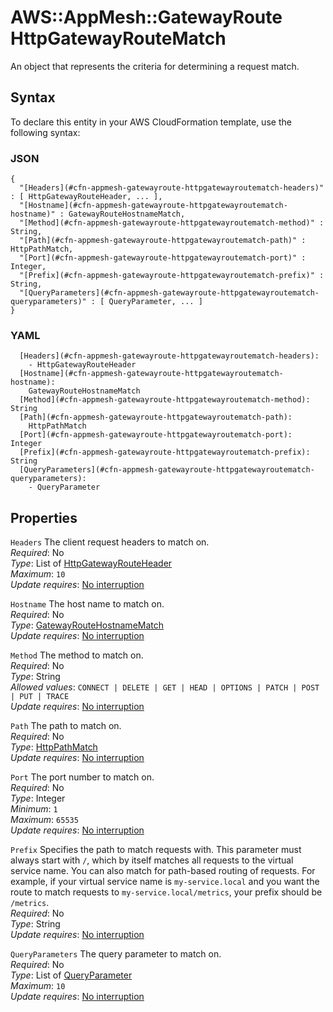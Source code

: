 # AWS::AppMesh::GatewayRoute HttpGatewayRouteMatch<a name="aws-properties-appmesh-gatewayroute-httpgatewayroutematch"></a>

An object that represents the criteria for determining a request match\.

## Syntax<a name="aws-properties-appmesh-gatewayroute-httpgatewayroutematch-syntax"></a>

To declare this entity in your AWS CloudFormation template, use the following syntax:

### JSON<a name="aws-properties-appmesh-gatewayroute-httpgatewayroutematch-syntax.json"></a>

```
{
  "[Headers](#cfn-appmesh-gatewayroute-httpgatewayroutematch-headers)" : [ HttpGatewayRouteHeader, ... ],
  "[Hostname](#cfn-appmesh-gatewayroute-httpgatewayroutematch-hostname)" : GatewayRouteHostnameMatch,
  "[Method](#cfn-appmesh-gatewayroute-httpgatewayroutematch-method)" : String,
  "[Path](#cfn-appmesh-gatewayroute-httpgatewayroutematch-path)" : HttpPathMatch,
  "[Port](#cfn-appmesh-gatewayroute-httpgatewayroutematch-port)" : Integer,
  "[Prefix](#cfn-appmesh-gatewayroute-httpgatewayroutematch-prefix)" : String,
  "[QueryParameters](#cfn-appmesh-gatewayroute-httpgatewayroutematch-queryparameters)" : [ QueryParameter, ... ]
}
```

### YAML<a name="aws-properties-appmesh-gatewayroute-httpgatewayroutematch-syntax.yaml"></a>

```
  [Headers](#cfn-appmesh-gatewayroute-httpgatewayroutematch-headers): 
    - HttpGatewayRouteHeader
  [Hostname](#cfn-appmesh-gatewayroute-httpgatewayroutematch-hostname): 
    GatewayRouteHostnameMatch
  [Method](#cfn-appmesh-gatewayroute-httpgatewayroutematch-method): String
  [Path](#cfn-appmesh-gatewayroute-httpgatewayroutematch-path): 
    HttpPathMatch
  [Port](#cfn-appmesh-gatewayroute-httpgatewayroutematch-port): Integer
  [Prefix](#cfn-appmesh-gatewayroute-httpgatewayroutematch-prefix): String
  [QueryParameters](#cfn-appmesh-gatewayroute-httpgatewayroutematch-queryparameters): 
    - QueryParameter
```

## Properties<a name="aws-properties-appmesh-gatewayroute-httpgatewayroutematch-properties"></a>

`Headers`  <a name="cfn-appmesh-gatewayroute-httpgatewayroutematch-headers"></a>
The client request headers to match on\.  
*Required*: No  
*Type*: List of [HttpGatewayRouteHeader](aws-properties-appmesh-gatewayroute-httpgatewayrouteheader.md)  
*Maximum*: `10`  
*Update requires*: [No interruption](https://docs.aws.amazon.com/AWSCloudFormation/latest/UserGuide/using-cfn-updating-stacks-update-behaviors.html#update-no-interrupt)

`Hostname`  <a name="cfn-appmesh-gatewayroute-httpgatewayroutematch-hostname"></a>
The host name to match on\.  
*Required*: No  
*Type*: [GatewayRouteHostnameMatch](aws-properties-appmesh-gatewayroute-gatewayroutehostnamematch.md)  
*Update requires*: [No interruption](https://docs.aws.amazon.com/AWSCloudFormation/latest/UserGuide/using-cfn-updating-stacks-update-behaviors.html#update-no-interrupt)

`Method`  <a name="cfn-appmesh-gatewayroute-httpgatewayroutematch-method"></a>
The method to match on\.  
*Required*: No  
*Type*: String  
*Allowed values*: `CONNECT | DELETE | GET | HEAD | OPTIONS | PATCH | POST | PUT | TRACE`  
*Update requires*: [No interruption](https://docs.aws.amazon.com/AWSCloudFormation/latest/UserGuide/using-cfn-updating-stacks-update-behaviors.html#update-no-interrupt)

`Path`  <a name="cfn-appmesh-gatewayroute-httpgatewayroutematch-path"></a>
The path to match on\.  
*Required*: No  
*Type*: [HttpPathMatch](aws-properties-appmesh-gatewayroute-httppathmatch.md)  
*Update requires*: [No interruption](https://docs.aws.amazon.com/AWSCloudFormation/latest/UserGuide/using-cfn-updating-stacks-update-behaviors.html#update-no-interrupt)

`Port`  <a name="cfn-appmesh-gatewayroute-httpgatewayroutematch-port"></a>
The port number to match on\.  
*Required*: No  
*Type*: Integer  
*Minimum*: `1`  
*Maximum*: `65535`  
*Update requires*: [No interruption](https://docs.aws.amazon.com/AWSCloudFormation/latest/UserGuide/using-cfn-updating-stacks-update-behaviors.html#update-no-interrupt)

`Prefix`  <a name="cfn-appmesh-gatewayroute-httpgatewayroutematch-prefix"></a>
Specifies the path to match requests with\. This parameter must always start with `/`, which by itself matches all requests to the virtual service name\. You can also match for path\-based routing of requests\. For example, if your virtual service name is `my-service.local` and you want the route to match requests to `my-service.local/metrics`, your prefix should be `/metrics`\.  
*Required*: No  
*Type*: String  
*Update requires*: [No interruption](https://docs.aws.amazon.com/AWSCloudFormation/latest/UserGuide/using-cfn-updating-stacks-update-behaviors.html#update-no-interrupt)

`QueryParameters`  <a name="cfn-appmesh-gatewayroute-httpgatewayroutematch-queryparameters"></a>
The query parameter to match on\.  
*Required*: No  
*Type*: List of [QueryParameter](aws-properties-appmesh-gatewayroute-queryparameter.md)  
*Maximum*: `10`  
*Update requires*: [No interruption](https://docs.aws.amazon.com/AWSCloudFormation/latest/UserGuide/using-cfn-updating-stacks-update-behaviors.html#update-no-interrupt)